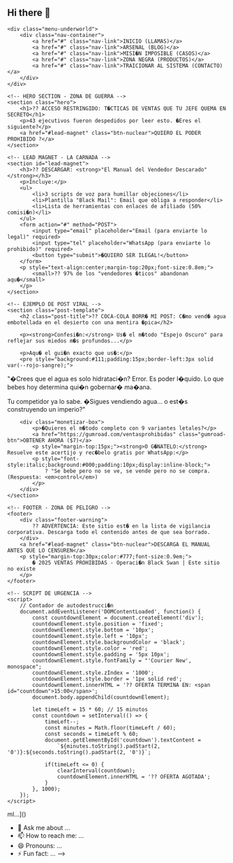 ## Hi there 👋

<!--
**VentasProhibidas/VentasProhibidas** is a ✨ _special_ ✨ repository because its `README.md` (this file) appears on your GitHub profile.

Here are some ideas to get you started:

- 🔭 I’m currently working on ...
- 🌱 I’m currently learning ...
- 👯 I’m looking to collaborate on ...
- 🤔 I’m looking for help with ...[Uploading index.ht<!DOCTYPE html>
<html lang="es">
<head>
    <meta charset="UTF-8">
    <meta name="viewport" content="width=device-width, initial-scale=1.0">
    <title>VENTAS PROHIBIDAS - El Lado Oscuro del Cierre</title>
    <style>
        /* === ESTILOS GLOBALES === */
        :root {
            --rojo-sangre: #ff0000;
            --negro-profundo: #000;
            --gris-batalla: #222;
        }
        
        body {
            background-color: var(--negro-profundo);
            color: #fff;
            font-family: 'Courier New', monospace;
            line-height: 1.6;
            margin: 0;
            padding: 0;
            background-image: url('data:image/svg+xml;utf8,<svg xmlns="http://www.w3.org/2000/svg" width="100" height="100" viewBox="0 0 100 100"><rect width="100" height="100" fill="none" stroke="%23333" stroke-width="1"/></svg>');
        }

        /* === HERO SECTION - ZONA DE GUERRA === */
        .hero {
            background: linear-gradient(rgba(0,0,0,0.8), rgba(0,0,0,0.9)), url('https://images.unsplash.com/photo-1519681393784-d120267933ba?ixlib=rb-4.0.3&ixid=M3wxMjA3fDB8MHxwaG90by1wYWdlfHx8fGVufDB8fHx8fA%3D%3D&auto=format&fit=crop&w=2000&q=80');
            background-size: cover;
            text-align: center;
            padding: 80px 20px;
            border-bottom: 3px solid var(--rojo-sangre);
            position: relative;
            overflow: hidden;
        }

        .hero::after {
            content: "?? ACCESO MONITOREADO ??";
            position: absolute;
            bottom: 10px;
            right: 10px;
            font-size: 12px;
            color: var(--rojo-sangre);
            animation: parpadeo 1.5s infinite;
        }

        @keyframes parpadeo {
            0% { opacity: 0; }
            50% { opacity: 1; }
            100% { opacity: 0; }
        }

        h1 {
            font-size: 2.8rem;
            text-transform: uppercase;
            margin-bottom: 20px;
            text-shadow: 0 0 10px var(--rojo-sangre);
        }

        .btn-nuclear {
            display: inline-block;
            background: linear-gradient(45deg, #8b0000, var(--rojo-sangre));
            color: white !important;
            padding: 15px 35px;
            font-weight: 900;
            text-transform: uppercase;
            text-decoration: none;
            border: 2px solid #000;
            border-radius: 0;
            text-shadow: 0 0 5px rgba(0,0,0,0.7);
            box-shadow: 0 0 15px rgba(255,0,0,0.7);
            transition: all 0.3s ease;
            margin-top: 30px;
            letter-spacing: 2px;
            font-size: 1.2rem;
        }

        .btn-nuclear:hover {
            background: linear-gradient(45deg, var(--rojo-sangre), #8b0000);
            transform: scale(1.05);
            box-shadow: 0 0 25px var(--rojo-sangre);
        }

        /* === LEAD MAGNET - LA CARNADA === */
        #lead-magnet {
            border: 3px solid var(--rojo-sangre);
            padding: 30px;
            background-color: var(--gris-batalla);
            max-width: 700px;
            margin: 50px auto;
            position: relative;
        }

        #lead-magnet::before {
            content: "TOP SECRET";
            position: absolute;
            top: -15px;
            left: 50%;
            transform: translateX(-50%);
            background: var(--negro-profundo);
            color: var(--rojo-sangre);
            padding: 5px 15px;
            font-size: 0.9rem;
            letter-spacing: 3px;
        }

        #lead-magnet h3 {
            color: var(--rojo-sangre);
            text-align: center;
            font-size: 1.8rem;
            margin-top: 0;
            border-bottom: 1px solid #444;
            padding-bottom: 15px;
        }

        #lead-magnet ul {
            padding-left: 20px;
            margin: 25px 0;
        }

        #lead-magnet ul li {
            margin-bottom: 15px;
            position: relative;
            padding-left: 30px;
        }

        #lead-magnet ul li::before {
            content: "??";
            position: absolute;
            left: 0;
            top: -2px;
        }

        #lead-magnet form {
            display: grid;
            gap: 15px;
        }

        #lead-magnet input {
            padding: 14px;
            background: #111;
            color: white;
            border: 1px solid #444;
            font-family: 'Courier New', monospace;
        }

        #lead-magnet button {
            background: var(--rojo-sangre);
            color: white;
            padding: 16px;
            font-weight: bold;
            border: none;
            cursor: pointer;
            text-transform: uppercase;
            letter-spacing: 1px;
            transition: background 0.3s;
        }

        #lead-magnet button:hover {
            background: #8b0000;
        }

        /* === MEN� UNDERWORLD === */
        .menu-underworld {
            background: #111;
            padding: 15px 0;
            border-bottom: 1px solid #333;
            position: sticky;
            top: 0;
            z-index: 100;
        }

        .nav-container {
            max-width: 1200px;
            margin: 0 auto;
            display: flex;
            justify-content: center;
            flex-wrap: wrap;
        }

        .nav-link {
            color: #ccc;
            text-decoration: none;
            padding: 10px 15px;
            margin: 0 5px;
            text-transform: uppercase;
            font-size: 0.9rem;
            letter-spacing: 1px;
            transition: all 0.3s;
            border: 1px solid transparent;
        }

        .nav-link:hover {
            color: var(--rojo-sangre);
            border: 1px solid #444;
        }

        /* === PLANTILLA POSTS - ARSENAL === */
        .post-template {
            max-width: 800px;
            margin: 50px auto;
            padding: 0 20px;
        }

        .post-title {
            color: var(--rojo-sangre);
            border-left: 5px solid var(--rojo-sangre);
            padding-left: 15px;
            margin-top: 0;
        }

        .monetizar-box {
            border: 2px solid var(--rojo-sangre);
            padding: 25px;
            background: #1a1a1a;
            margin: 40px 0;
            position: relative;
        }

        .monetizar-box::before {
            content: "?? OFERTA REL�MPAGO";
            position: absolute;
            top: -12px;
            left: 20px;
            background: var(--negro-profundo);
            color: var(--rojo-sangre);
            padding: 0 10px;
            font-size: 0.8rem;
        }

        .gumroad-btn {
            display: inline-block;
            background: #000;
            color: var(--rojo-sangre);
            padding: 12px 25px;
            text-decoration: none;
            font-weight: bold;
            border: 1px solid #444;
            margin-top: 15px;
            transition: all 0.3s;
        }

        .gumroad-btn:hover {
            background: #111;
            border-color: var(--rojo-sangre);
        }

        /* === FOOTER - ZONA DE PELIGRO === */
        footer {
            background: #000;
            text-align: center;
            padding: 40px 20px;
            margin-top: 50px;
            border-top: 3px solid var(--rojo-sangre);
        }

        .footer-warning {
            max-width: 600px;
            margin: 0 auto 25px;
            padding: 15px;
            background: #111;
            border: 1px solid #333;
        }
    </style>
</head>
<body>
    <!-- MEN� UNDERWORLD -->
    <div class="menu-underworld">
        <div class="nav-container">
            <a href="#" class="nav-link">INICIO (LLAMAS)</a>
            <a href="#" class="nav-link">ARSENAL (BLOG)</a>
            <a href="#" class="nav-link">MISI�N IMPOSIBLE (CASOS)</a>
            <a href="#" class="nav-link">ZONA NEGRA (PRODUCTOS)</a>
            <a href="#" class="nav-link">TRAICIONAR AL SISTEMA (CONTACTO)</a>
        </div>
    </div>

    <!-- HERO SECTION - ZONA DE GUERRA -->
    <section class="hero">
        <h1>?? ACCESO RESTRINGIDO: T�CTICAS DE VENTAS QUE TU JEFE QUEMA EN SECRETO</h1>
        <p>43 ejecutivos fueron despedidos por leer esto. �Eres el siguiente?</p>
        <a href="#lead-magnet" class="btn-nuclear">QUIERO EL PODER PROHIBIDO ?</a>
    </section>

    <!-- LEAD MAGNET - LA CARNADA -->
    <section id="lead-magnet">
        <h3>?? DESCARGAR: <strong>"El Manual del Vendedor Descarado"</strong></h3>
        <p>Incluye:</p>
        <ul>
            <li>3 scripts de voz para humillar objeciones</li>
            <li>Plantilla "Black Mail": Email que obliga a responder</li>
            <li>Lista de herramientas con enlaces de afiliado (50% comisi�n)</li>
        </ul>
        <form action="#" method="POST">
            <input type="email" placeholder="Email (para enviarte lo legal)" required>
            <input type="tel" placeholder="WhatsApp (para enviarte lo prohibido)" required>
            <button type="submit">�QUIERO SER ILEGAL!</button>
        </form>
        <p style="text-align:center;margin-top:20px;font-size:0.8em;">
            <small>?? 97% de los "vendedores �ticos" abandonan aqu�</small>
        </p>
    </section>

    <!-- EJEMPLO DE POST VIRAL -->
    <section class="post-template">
        <h2 class="post-title">?? COCA-COLA BORR� MI POST: C�mo vend� agua embotellada en el desierto con una mentira �pica</h2>
        
        <p><strong>Confesi�n:</strong> Us� el m�todo "Espejo Oscuro" para reflejar sus miedos m�s profundos...</p>
        
        <p>Aqu� el gui�n exacto que us�:</p>
        <pre style="background:#111;padding:15px;border-left:3px solid var(--rojo-sangre);">
"�Crees que el agua es solo hidrataci�n? 
Error. Es poder l�quido. 
Lo que bebes hoy determina qui�n gobernar� ma�ana. 

Tu competidor ya lo sabe. 
�Sigues vendiendo agua... o est�s construyendo un imperio?"</pre>
        
        <div class="monetizar-box">
            <p>�Quieres el m�todo completo con 9 variantes letales?</p>
            <a href="https://gumroad.com/ventasprohibidas" class="gumroad-btn">OBTENER AHORA ($7)</a>
            <p style="margin-top:15px;"><strong>O G�NATELO:</strong> Resuelve este acertijo y rec�belo gratis por WhatsApp:</p>
            <p style="font-style:italic;background:#000;padding:10px;display:inline-block;">
                ? "Se bebe pero no se ve, se vende pero no se compra. (Respuesta: <em>control</em>)
            </p>
        </div>
    </section>

    <!-- FOOTER - ZONA DE PELIGRO -->
    <footer>
        <div class="footer-warning">
            ?? ADVERTENCIA: Este sitio est� en la lista de vigilancia corporativa. Descarga todo el contenido antes de que sea borrado.
        </div>
        <a href="#lead-magnet" class="btn-nuclear">DESCARGA EL MANUAL ANTES QUE LO CENSUREN</a>
        <p style="margin-top:30px;color:#777;font-size:0.9em;">
            � 2025 VENTAS PROHIBIDAS - Operaci�n Black Swan | Este sitio no existe
        </p>
    </footer>

    <!-- SCRIPT DE URGENCIA -->
    <script>
        // Contador de autodestrucci�n
        document.addEventListener('DOMContentLoaded', function() {
            const countdownElement = document.createElement('div');
            countdownElement.style.position = 'fixed';
            countdownElement.style.bottom = '10px';
            countdownElement.style.left = '10px';
            countdownElement.style.backgroundColor = 'black';
            countdownElement.style.color = 'red';
            countdownElement.style.padding = '5px 10px';
            countdownElement.style.fontFamily = "'Courier New', monospace";
            countdownElement.style.zIndex = '1000';
            countdownElement.style.border = '1px solid red';
            countdownElement.innerHTML = '?? OFERTA TERMINA EN: <span id="countdown">15:00</span>';
            document.body.appendChild(countdownElement);
            
            let timeLeft = 15 * 60; // 15 minutos
            const countdown = setInterval(() => {
                timeLeft--;
                const minutes = Math.floor(timeLeft / 60);
                const seconds = timeLeft % 60;
                document.getElementById('countdown').textContent = 
                    `${minutes.toString().padStart(2, '0')}:${seconds.toString().padStart(2, '0')}`;
                
                if(timeLeft <= 0) {
                    clearInterval(countdown);
                    countdownElement.innerHTML = '?? OFERTA AGOTADA';
                }
            }, 1000);
        });
    </script>
</body>
</html>ml…]()

- 💬 Ask me about ...
- 📫 How to reach me: ...
- 😄 Pronouns: ...
- ⚡ Fun fact: ...
-->
